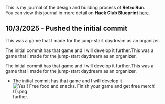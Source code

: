 <!--
  ===================    !!READ THIS NOTICE!!   ====================
  DO NOT edit this file manually. Your changes WILL BE OVERWRITTEN!
  This journal is auto generated and updated by Hack Club Blueprint.
  To edit this file, please edit your journal entries on Blueprint.
  ==================================================================
-->

This is my journal of the design and building process of **Retro Run**.  
You can view this journal in more detail on **Hack Club Blueprint** [here](https://blueprint.hackclub.com/projects/70).


## 10/3/2025 - Pushed the initial commit  

This was a game that I made for the jump-start daydream as an organizer.

The initial commit has that game and I will develop it further.This was a game that I made for the jump-start daydream as an organizer.

The initial commit has that game and I will develop it further.This was a game that I made for the jump-start daydream as an organizer.

- The initial commit has that game and I will develop it ![Yes!! Free food and snacks. Finish your game and get free merch! (1).png](https://blueprint.hackclub.com/user-attachments/blobs/redirect/eyJfcmFpbHMiOnsiZGF0YSI6MTY5LCJwdXIiOiJibG9iX2lkIn19--7bad15c25d3a83c6107d5489b426059fc386f614/Yes!!%20Free%20food%20and%20snacks.%20Finish%20your%20game%20and%20get%20free%20merch!%20(1).png)
further.  

